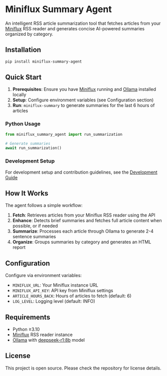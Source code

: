 # Miniflux Summary Agent

An intelligent RSS article summarization tool that fetches articles from your [Miniflux](https://miniflux.app/) RSS reader and generates concise AI-powered summaries organized by category.

## Installation

```bash
pip install miniflux-summary-agent
```

## Quick Start

1. **Prerequisites**: Ensure you have [Miniflux](https://miniflux.app/) running and [Ollama](https://ollama.com/) installed locally
2. **Setup**: Configure environment variables (see Configuration section)
3. **Run**: `miniflux-summary` to generate summaries for the last 6 hours of articles

### Python Usage

```python
from miniflux_summary_agent import run_summarization

# Generate summaries
await run_summarization()
```

### Development Setup

For development setup and contribution guidelines, see the [Development Guide](https://github.com/trly/miniflux-summary-agent/blob/main/DEVELOPMENT.md)

## How It Works

The agent follows a simple workflow:

1. **Fetch**: Retrieves articles from your Miniflux RSS reader using the API
2. **Enhance**: Detects brief summaries and fetches full article content when possible, or if needed
3. **Summarize**: Processes each article through Ollama to generate 2-4 sentence summaries
5. **Organize**: Groups summaries by category and generates an HTML report

## Configuration

Configure via environment variables:

- `MINIFLUX_URL`: Your Miniflux instance URL
- `MINIFLUX_API_KEY`: API key from Miniflux settings
- `ARTICLE_HOURS_BACK`: Hours of articles to fetch (default: 6)
- `LOG_LEVEL`: Logging level (default: INFO)

## Requirements

- Python ≥3.10
- [Miniflux](https://miniflux.app/) RSS reader instance
- [Ollama](https://ollama.com/) with [deepseek-r1:8b](https://ollama.com/library/deepseek-r1:8b) model

## License

This project is open source. Please check the repository for license details.
